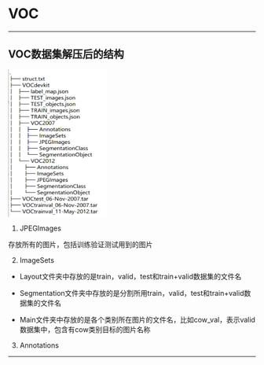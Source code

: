 # VOC
<hr></hr>

## VOC数据集解压后的结构
 <img src="https://github.com/vie-serendipity/CV/blob/master/od/images/struct.PNG" width = "200" height = "300" alt="struct" align=center />

1. JPEGImages

存放所有的图片，包括训练验证测试用到的图片

2. ImageSets

+ Layout文件夹中存放的是train，valid，test和train+valid数据集的文件名

+ Segmentation文件夹中存放的是分割所用train，valid，test和train+valid数据集的文件名

+ Main文件夹中存放的是各个类别所在图片的文件名，比如cow_val，表示valid数据集中，包含有cow类别目标的图片名称

3. Annotations


<hr></hr>


